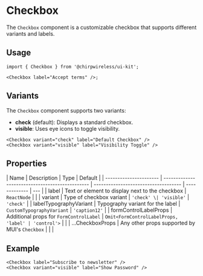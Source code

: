 # Checkbox

The `Checkbox` component is a customizable checkbox that supports different variants and labels.

## Usage

```tsx
import { Checkbox } from '@chirpwireless/ui-kit';

<Checkbox label="Accept terms" />;
```

## Variants

The `Checkbox` component supports two variants:

- **check** (default): Displays a standard checkbox.
- **visible**: Uses eye icons to toggle visibility.

```tsx
<Checkbox variant="check" label="Default Checkbox" />
<Checkbox variant="visible" label="Visibility Toggle" />
```

## Properties

| Name                   | Description                                     | Type                                 | Default       |
| ---------------------- | ----------------------------------------------- | ------------------------------------ | ------------- | --- |
| label                  | Text or element to display next to the checkbox | `ReactNode`                          |               |
| variant                | Type of checkbox variant                        | `'check' \| 'visible'`               | `'check'`     |
| labelTypographyVariant | Typography variant for the label                | `CustomTypographyVariant`            | `'caption12'` |
| formControlLabelProps  | Additional props for `FormControlLabel`         | `Omit<FormControlLabelProps, 'label' | 'control'>`   |     |
| ...CheckboxProps       | Any other props supported by MUI's `Checkbox`   |                                      |               |

## Example

```tsx
<Checkbox label="Subscribe to newsletter" />
<Checkbox variant="visible" label="Show Password" />
```
